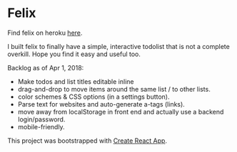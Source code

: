 # Felix
Find felix on heroku [here](https://felixlist.herokuapp.com).

I built felix to finally have a simple, interactive todolist that is not a complete overkill. Hope you find it easy and useful too.

Backlog as of Apr 1, 2018:
- Make todos and list titles editable inline
- drag-and-drop to move items around the same list / to other lists.
- color schemes & CSS options (in a settings button).
- Parse text for websites and auto-generate a-tags (links).
- move away from localStorage in front end and actually use a backend login/password.
- mobile-friendly.

This project was bootstrapped with [Create React App](https://github.com/facebookincubator/create-react-app).
